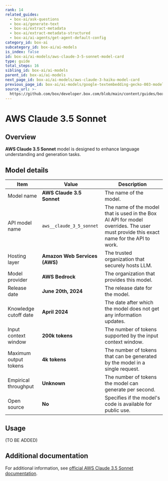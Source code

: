 ```yaml
---
rank: 14
related_guides:
  - box-ai/ask-questions
  - box-ai/generate-text
  - box-ai/extract-metadata
  - box-ai/extract-metadata-structured
  - box-ai/ai-agents/get-agent-default-config
category_id: box-ai
subcategory_id: box-ai/ai-models
is_index: false
id: box-ai/ai-models/aws-claude-3-5-sonnet-model-card
type: guide
total_steps: 16
sibling_id: box-ai/ai-models
parent_id: box-ai/ai-models
next_page_id: box-ai/ai-models/aws-claude-3-haiku-model-card
previous_page_id: box-ai/ai-models/google-textembedding-gecko-003-model-card
source_url: >-
  https://github.com/box/developer.box.com/blob/main/content/guides/box-ai/ai-models/aws-claude-3-5-sonnet-model-card.md
---
```

# AWS Claude 3.5 Sonnet

## Overview

**AWS Claude 3.5 Sonnet** model is designed to enhance language understanding and generation tasks.

## Model details

| Item  | Value | Description |
|-----------|----------|----------|
|Model name|**AWS Claude 3.5 Sonnet**| The name of the model. |
|API model name|`aws__claude_3_5_sonnet`| The name of the model that is used in the Box AI API for model overrides. The user must provide this exact name for the API to work. |
|Hosting layer|  **Amazon Web Services (AWS)** | The trusted organization that securely hosts LLM. |
|Model provider|**AWS Bedrock**| The organization that provides this model. |
|Release date| **June 20th, 2024** | The release date for the model.|
|Knowledge cutoff date| **April 2024**| The date after which the model does not get any information updates. |
|Input context window |**200k tokens**| The number of tokens supported by the input context window.|
|Maximum output tokens | **4k tokens** |The number of tokens that can be generated by the model in a single request.|
|Empirical throughput| **Unknown**| The number of tokens the model can generate per second.|
|Open source | **No** | Specifies if the model's code is available for public use. |

## Usage

(TO BE ADDED)

## Additional documentation

For additional information, see [official AWS Claude 3.5 Sonnet documentation][aws-claude].

[aws-claude]: https://aws.amazon.com/bedrock/claude/